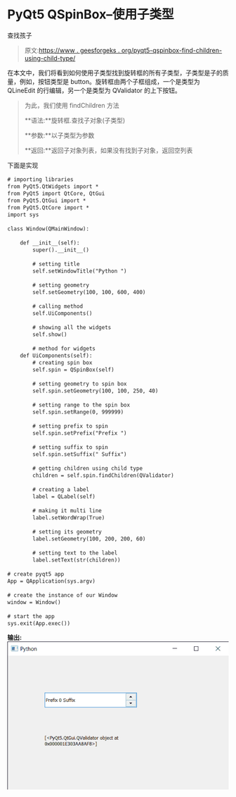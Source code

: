 # PyQt5 QSpinBox–使用子类型

查找孩子

> 原文:[https://www . geesforgeks . org/pyqt5-qspinbox-find-children-using-child-type/](https://www.geeksforgeeks.org/pyqt5-qspinbox-finding-children-using-child-type/)

在本文中，我们将看到如何使用子类型找到旋转框的所有子类型，子类型是子的质量，例如，按钮类型是 button。旋转框由两个子框组成，一个是类型为 QLineEdit 的行编辑，另一个是类型为 QValidator 的上下按钮。

> 为此，我们使用 findChildren 方法
> 
> **语法:**旋转框.查找子对象(子类型)
> 
> **参数:**以子类型为参数
> 
> **返回:**返回子对象列表，如果没有找到子对象，返回空列表

下面是实现

```
# importing libraries
from PyQt5.QtWidgets import * 
from PyQt5 import QtCore, QtGui
from PyQt5.QtGui import * 
from PyQt5.QtCore import * 
import sys

class Window(QMainWindow):

    def __init__(self):
        super().__init__()

        # setting title
        self.setWindowTitle("Python ")

        # setting geometry
        self.setGeometry(100, 100, 600, 400)

        # calling method
        self.UiComponents()

        # showing all the widgets
        self.show()

        # method for widgets
    def UiComponents(self):
        # creating spin box
        self.spin = QSpinBox(self)

        # setting geometry to spin box
        self.spin.setGeometry(100, 100, 250, 40)

        # setting range to the spin box
        self.spin.setRange(0, 999999)

        # setting prefix to spin
        self.spin.setPrefix("Prefix ")

        # setting suffix to spin
        self.spin.setSuffix(" Suffix")

        # getting children using child type
        children = self.spin.findChildren(QValidator)

        # creating a label
        label = QLabel(self)

        # making it multi line
        label.setWordWrap(True)

        # setting its geometry
        label.setGeometry(100, 200, 200, 60)

        # setting text to the label
        label.setText(str(children))

# create pyqt5 app
App = QApplication(sys.argv)

# create the instance of our Window
window = Window()

# start the app
sys.exit(App.exec())
```

**输出:**
![](img/fca524366a5fe76ccd505d588e5489f4.png)